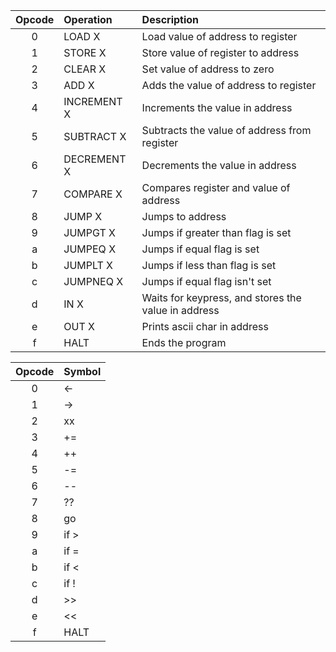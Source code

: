 | Opcode | Operation   | Description
| :----: | :---------- | :----------
| 0      | LOAD X      | Load value of address to register
| 1      | STORE X     | Store value of register to address
| 2      | CLEAR X     | Set value of address to zero
| 3      | ADD X       | Adds the value of address to register
| 4      | INCREMENT X | Increments the value in address
| 5      | SUBTRACT X  | Subtracts the value of address from register
| 6      | DECREMENT X | Decrements the value in address
| 7      | COMPARE X   | Compares register and value of address
| 8      | JUMP X      | Jumps to address
| 9      | JUMPGT X    | Jumps if greater than flag is set
| a      | JUMPEQ X    | Jumps if equal flag is set
| b      | JUMPLT X    | Jumps if less than flag is set
| c      | JUMPNEQ X   | Jumps if equal flag isn't set
| d      | IN X        | Waits for keypress, and stores the value in address
| e      | OUT X       | Prints ascii char in address
| f      | HALT        | Ends the program

| Opcode | Symbol |
| :----: | :----- |
| 0      | <-     |
| 1      | ->     |
| 2      | xx     |
| 3      | +=     |
| 4      | ++     |
| 5      | -=     |
| 6      | --     |
| 7      | ??     |
| 8      | go     |
| 9      | if >   |
| a      | if =   |
| b      | if <   |
| c      | if !   |
| d      | >>     |
| e      | <<     |
| f      | HALT   |
